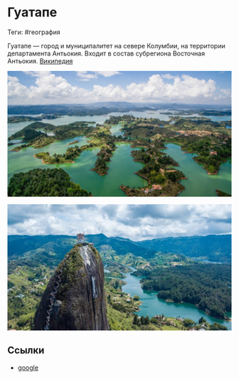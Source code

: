 # Гуатапе

Теги: #география

Гуатапе — город и муниципалитет на севере Колумбии, на территории департамента Антьокия. Входит в состав субрегиона Восточная Антьокия. [Википедия](https://ru.wikipedia.org/wiki/%D0%93%D1%83%D0%B0%D1%82%D0%B0%D0%BF%D0%B5)

![guatape.jpg](../assets/guatape.jpg)

![Peñón_Guatapé_Colombia_Medellín_hillsn_1992.jpg](../assets/Pe%C3%B1%C3%B3n_Guatap%C3%A9_Colombia_Medell%C3%ADn_hillsn_1992.jpg)

## Ссылки

* [google](https://www.google.com/search?q=guatape&oq=guatape&aqs=chrome..69i57j46j0l3j69i60l2j69i61.21195j1j7&sourceid=chrome&ie=UTF-8)